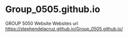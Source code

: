 # Group_0505.github.io
GROUP 5050 Website
Websites url https://stephendelacruz.github.io/Group_0505.github.io/
